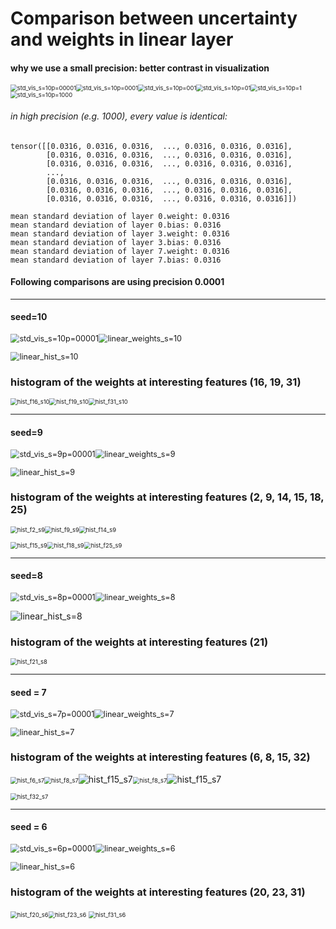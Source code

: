 # Comparison between uncertainty and weights in linear layer



#### why we use a small precision: better contrast in visualization

<img src="std_vis_s=10p=00001.png" alt="std_vis_s=10p=00001" style="zoom: 67%;" /><img src="std_vis_s=10p=0001.png" alt="std_vis_s=10p=0001" style="zoom:67%;" /><img src="std_vis_s=10p=001.png" alt="std_vis_s=10p=001" style="zoom:67%;" /><img src="std_vis_s=10p=01.png" alt="std_vis_s=10p=01" style="zoom:67%;" /><img src="std_vis_s=10p=1.png" alt="std_vis_s=10p=1" style="zoom:67%;" /><img src="std_vis_s=10p=1000.png" alt="std_vis_s=10p=1000" style="zoom:67%;" /> 

###### in high precision (e.g. 1000), every value is identical:

```
tensor([[0.0316, 0.0316, 0.0316,  ..., 0.0316, 0.0316, 0.0316],
        [0.0316, 0.0316, 0.0316,  ..., 0.0316, 0.0316, 0.0316],
        [0.0316, 0.0316, 0.0316,  ..., 0.0316, 0.0316, 0.0316],
        ...,
        [0.0316, 0.0316, 0.0316,  ..., 0.0316, 0.0316, 0.0316],
        [0.0316, 0.0316, 0.0316,  ..., 0.0316, 0.0316, 0.0316],
        [0.0316, 0.0316, 0.0316,  ..., 0.0316, 0.0316, 0.0316]])
```

```
mean standard deviation of layer 0.weight: 0.0316
mean standard deviation of layer 0.bias: 0.0316
mean standard deviation of layer 3.weight: 0.0316
mean standard deviation of layer 3.bias: 0.0316
mean standard deviation of layer 7.weight: 0.0316
mean standard deviation of layer 7.bias: 0.0316
```





#### Following comparisons are using precision 0.0001

------------------



####  seed=10

<img src="std_vis_s=10p=00001.png" alt="std_vis_s=10p=00001" style="zoom: 90%;" /><img src="linear_weights_s=10.png" alt="linear_weights_s=10" style="zoom:90%;" />



<img src="linear_hist_s=10.png" alt="linear_hist_s=10" style="zoom:90%;" />

### histogram of the weights at interesting features (16, 19, 31)

<img src="hist_f16_s10.png" alt="hist_f16_s10" style="zoom:67%;" /><img src="hist_f19_s10.png" alt="hist_f19_s10" style="zoom:67%;" /><img src="hist_f31_s10.png" alt="hist_f31_s10" style="zoom:67%;" />

--------------------------



#### seed=9

<img src="std_vis_s=9p=00001.png" alt="std_vis_s=9p=00001" style="zoom: 90%;" /><img src="linear_weights_s=9.png" alt="linear_weights_s=9" style="zoom:90%;" />



<img src="linear_hist_s=9.png" alt="linear_hist_s=9" style="zoom:90%;" />

### histogram of the weights at interesting features (2, 9, 14, 15, 18, 25)

<img src="hist_f2_s9.png" alt="hist_f2_s9" style="zoom:67%;" /><img src="hist_f9_s9.png" alt="hist_f9_s9" style="zoom:67%;" /><img src="hist_f14_s9.png" alt="hist_f14_s9" style="zoom:67%;" />



<img src="hist_f15_s9.png" alt="hist_f15_s9" style="zoom:67%;" /><img src="hist_f18_s9.png" alt="hist_f18_s9" style="zoom:67%;" /><img src="hist_f25_s9.png" alt="hist_f25_s9" style="zoom:67%;" />

-------------------



#### seed=8

<img src="std_vis_s=8p=00001.png" alt="std_vis_s=8p=00001" style="zoom: 90%;" /><img src="linear_weights_s=8.png" alt="linear_weights_s=8" style="zoom:90%;" />

![linear_hist_s=8](linear_hist_s=8.png)

### histogram of the weights at interesting features (21)

<img src="hist_f21_s8.png" alt="hist_f21_s8" style="zoom:67%;" />

--------------



#### seed = 7

<img src="std_vis_s=7p=00001.png" alt="std_vis_s=7p=00001" style="zoom:90%;" /><img src="linear_weights_s=7.png" alt="linear_weights_s=7" style="zoom:90%;" />

<img src="linear_hist_s=7.png" alt="linear_hist_s=7" style="zoom:90%;" />

### histogram of the weights at interesting features (6, 8, 15, 32)

<img src="hist_f6_s7.png" alt="hist_f6_s7" style="zoom:67%;" /><img src="hist_f8_s7.png" alt="hist_f8_s7" style="zoom:67%;" />![hist_f15_s7](hist_f15_s7.png)<img src="hist_f8_s7.png" alt="hist_f8_s7" style="zoom:67%;" />![hist_f15_s7](hist_f15_s7.png)

<img src="hist_f32_s7.png" alt="hist_f32_s7" style="zoom:67%;" />

-------------



#### seed = 6

<img src="std_vis_s=6p=00001.png" alt="std_vis_s=6p=00001" style="zoom: 90%;" /><img src="linear_weights_s=6.png" alt="linear_weights_s=6" style="zoom:90%;" />

<img src="linear_hist_s=6.png" alt="linear_hist_s=6" style="zoom:90%;" />

### histogram of the weights at interesting features (20, 23, 31)

<img src="hist_f20_s6.png" alt="hist_f20_s6" style="zoom:67%;" /><img src="hist_f23_s6.png" alt="hist_f23_s6" style="zoom:67%;" />
<img src="hist_f31_s6.png" alt="hist_f31_s6" style="zoom:67%;" />


